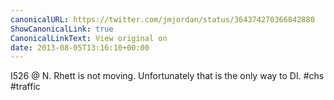 ```yaml
---
canonicalURL: https://twitter.com/jmjordan/status/364374270366842880
ShowCanonicalLink: true
CanonicalLinkText: View original on
date: 2013-08-05T13:16:10+00:00
---
```

I526 @ N. Rhett is not moving. Unfortunately that is the only way to DI. #chs #traffic